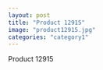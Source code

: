 ```yaml
---
layout: post
title: "Product 12915"
image: "product12915.jpg"
categories: "category1"
---
```

Product 12915
